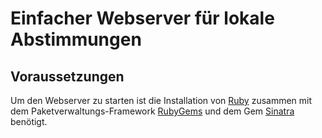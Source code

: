 # Einfacher Webserver für lokale Abstimmungen

## Voraussetzungen

Um den Webserver zu starten ist die Installation von [Ruby](https://www.ruby-lang.org/de/downloads/) zusammen mit dem Paketverwaltungs-Framework [RubyGems](https://rubygems.org/pages/download) und dem Gem [Sinatra](http://sinatrarb.com/) benötigt.
